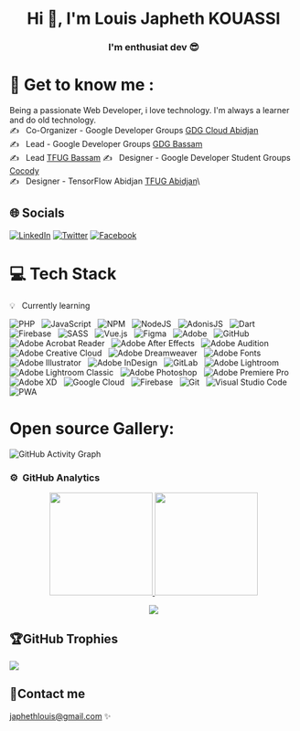 ### <h1 align="center">Hi 👋, I'm Louis Japheth KOUASSI</h1>
<h3 align="center">I'm enthusiat dev 😎</h3> 

<!--
**LouisDSC/LouisDSC** is a ✨ _special_ ✨ repository because its `README.md` (this file) appears on your GitHub profile.

Here are some ideas to get you started:

- 🔭 I’m currently working on ...
- 🌱 I’m currently learning ...
- 👯 I’m looking to collaborate on ...
- 🤔 I’m looking for help with ...
- 💬 Ask me about ...
- 📫 How to reach me: ...
- 😄 Pronouns: ...
- ⚡ Fun fact: ...
-->

# 💫&nbsp;Get to know me :
Being a passionate Web Developer, i love technology. I'm always a learner and do old technology.\
✍️ &nbsp; Co-Organizer - Google Developer Groups [GDG Cloud Abidjan](https://gdg.community.dev/gdg-cloud-abidjan/)\
✍️ &nbsp; Lead - Google Developer Groups [GDG Bassam](https://gdg.community.dev/gdg-bassam/)\
✍️ &nbsp; Lead [TFUG Bassam](https://louis-japheth-kouassi.web.app/)
✍️ &nbsp; Designer - Google Developer Student Groups [Cocody](https://gdg.community.dev/gdg-cocody/)\
✍️ &nbsp; Designer - TensorFlow Abidjan [TFUG Abidjan](https://www.meetup.com/fr-FR/TensorFlow-Abidjan/?_cookie-check=px0Vy8Fb4iCoOBYp)\

## 🌐&nbsp;Socials
[![LinkedIn](https://img.shields.io/badge/LinkedIn-%230077B5.svg?logo=linkedin&logoColor=white)](https://www.linkedin.com/in/louis-japheth-kouassi/) [![Twitter](https://img.shields.io/badge/Twitter-%231DA1F2.svg?logo=Twitter&logoColor=white)](https://twitter.com/LKeenDev/) [![Facebook](https://img.shields.io/badge/Facebook-%231877F2.svg?logo=Facebook&logoColor=white)](https://www.facebook.com/louis.japheth.kouassi)

# 💻&nbsp;Tech Stack
💡 &nbsp; Currently learning 

![PHP](https://img.shields.io/badge/php-%23777BB4.svg?style=for-the-badge&logo=php&logoColor=white) &nbsp; 
![JavaScript](https://img.shields.io/badge/javascript-%23323330.svg?style=for-the-badge&logo=javascript&logoColor=%23F7DF1E) &nbsp;
![NPM](https://img.shields.io/badge/NPM-%23000000.svg?style=for-the-badge&logo=npm&logoColor=white) &nbsp;
![NodeJS](https://img.shields.io/badge/node.js-6DA55F?style=for-the-badge&logo=node.js&logoColor=white) &nbsp;
![AdonisJS](https://img.shields.io/badge/adonisjs-%23220052.svg?style=for-the-badge&logo=adonisjs&logoColor=white) &nbsp;
![Dart](https://img.shields.io/badge/dart-%230175C2.svg?style=for-the-badge&logo=dart&logoColor=white) &nbsp;
![Firebase](https://img.shields.io/badge/firebase-%23039BE5.svg?style=for-the-badge&logo=firebase) &nbsp;
![SASS](https://img.shields.io/badge/SASS-hotpink.svg?style=for-the-badge&logo=SASS&logoColor=white) &nbsp;
![Vue.js](https://img.shields.io/badge/vuejs-%2335495e.svg?style=for-the-badge&logo=vuedotjs&logoColor=%234FC08D) &nbsp;
![Figma](https://img.shields.io/badge/figma-%23F24E1E.svg?style=for-the-badge&logo=figma&logoColor=white) &nbsp;
![Adobe](https://img.shields.io/static/v1?style=for-the-badge&message=Adobe&color=FF0000&logo=Adobe&logoColor=FFFFFF&label=) &nbsp;
![GitHub](https://img.shields.io/badge/github-%23121011.svg?style=for-the-badge&logo=github&logoColor=white) &nbsp;
![Adobe Acrobat Reader](https://img.shields.io/static/v1?style=for-the-badge&message=Adobe+Acrobat+Reader&color=EC1C24&logo=Adobe+Acrobat+Reader&logoColor=FFFFFF&label=) &nbsp;
![Adobe After Effects](https://img.shields.io/static/v1?style=for-the-badge&message=Adobe+After+Effects&color=9999FF&logo=Adobe+After+Effects&logoColor=FFFFFF&label=) &nbsp;
![Adobe Audition](https://img.shields.io/static/v1?style=for-the-badge&message=Adobe+Audition&color=9999FF&logo=Adobe+Audition&logoColor=FFFFFF&label=) &nbsp;
![Adobe Creative Cloud](https://img.shields.io/static/v1?style=for-the-badge&message=Adobe+Creative+Cloud&color=DA1F26&logo=Adobe+Creative+Cloud&logoColor=FFFFFF&label=) &nbsp;
![Adobe Dreamweaver](https://img.shields.io/static/v1?style=for-the-badge&message=Adobe+Dreamweaver&color=FF61F6&logo=Adobe+Dreamweaver&logoColor=FFFFFF&label=) &nbsp;
![Adobe Fonts](https://img.shields.io/static/v1?style=for-the-badge&message=Adobe+Fonts&color=000B1D&logo=Adobe+Fonts&logoColor=FFFFFF&label=) &nbsp;
![Adobe Illustrator](https://img.shields.io/static/v1?style=for-the-badge&message=Adobe+Illustrator&color=222222&logo=Adobe+Illustrator&logoColor=FF9A00&label=) &nbsp;
![Adobe InDesign](https://img.shields.io/static/v1?style=for-the-badge&message=Adobe+InDesign&color=FF3366&logo=Adobe+InDesign&logoColor=FFFFFF&label=) &nbsp;
![GitLab](https://img.shields.io/badge/gitlab-%23181717.svg?style=for-the-badge&logo=gitlab&logoColor=white) &nbsp;
![Adobe Lightroom](https://img.shields.io/static/v1?style=for-the-badge&message=Adobe+Lightroom&color=31A8FF&logo=Adobe+Lightroom&logoColor=FFFFFF&label=) &nbsp;
![Adobe Lightroom Classic](https://img.shields.io/static/v1?style=for-the-badge&message=Adobe+Lightroom+Classic&color=31A8FF&logo=Adobe+Lightroom+Classic&logoColor=FFFFFF&label=) &nbsp;
![Adobe Photoshop](https://img.shields.io/static/v1?style=for-the-badge&message=Adobe+Photoshop&color=31A8FF&logo=Adobe+Photoshop&logoColor=FFFFFF&label=) &nbsp;
![Adobe Premiere Pro](https://img.shields.io/static/v1?style=for-the-badge&message=Adobe+Premiere+Pro&color=9999FF&logo=Adobe+Premiere+Pro&logoColor=FFFFFF&label=) &nbsp;
![Adobe XD](https://img.shields.io/static/v1?style=for-the-badge&message=Adobe+XD&color=FF61F6&logo=Adobe+XD&logoColor=FFFFFF&label=) &nbsp;
![Google Cloud](https://img.shields.io/badge/GoogleCloud-%234285F4.svg?style=for-the-badge&logo=google-cloud&logoColor=white) &nbsp;
![Firebase](https://img.shields.io/badge/firebase-%23039BE5.svg?style=for-the-badge&logo=firebase) &nbsp;
![Git](https://img.shields.io/badge/git-%23F05033.svg?style=for-the-badge&logo=git&logoColor=white) &nbsp;
![Visual Studio Code](https://img.shields.io/badge/Visual%20Studio%20Code-0078d7.svg?style=for-the-badge&logo=visual-studio-code&logoColor=white) &nbsp; 
![PWA](https://img.shields.io/static/v1?style=for-the-badge&message=PWA&color=5A0FC8&logo=PWA&logoColor=FFFFFF&label=) &nbsp;

# Open source Gallery:
![GitHub Activity Graph](https://activity-graph.herokuapp.com/graph?username=LouisDSC&theme=dracula&hide_border=true)

### ⚙️ &nbsp;GitHub Analytics

<p align="center">
<a href="https://github.com/LouisDSC">
  <img height="180em" src="https://github-readme-stats-eight-theta.vercel.app/api?username=EZFRICA&show_icons=true&theme=algolia&include_all_commits=true&count_private=true"/>
  <img height="180em" src="https://github-readme-stats-eight-theta.vercel.app/api/top-langs/?username=EZFRICA&layout=compact&langs_count=8&theme=algolia"/>
</a>
</p>
<div align="center">
 <img src="https://github-readme-streak-stats.herokuapp.com?user=LouisDSC&theme=cobalt&hide_border=true"/>
</div>

## 🏆GitHub Trophies
![](https://github-profile-trophy.vercel.app/?username=LouisDSC&theme=radical&no-frame=true&no-bg=false&margin-w=5)

## 💬Contact me
[japhethlouis@gmail.com](japhethlouis@gmail.com/) ✨
